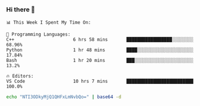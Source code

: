 ### Hi there 👋

<!--START_SECTION:waka-->
```text
📊 This Week I Spent My Time On: 

💬 Programming Languages: 
C++                      6 hrs 58 mins       █████████████████░░░░░░░░   68.96% 
Python                   1 hr 48 mins        ████░░░░░░░░░░░░░░░░░░░░░   17.84% 
Bash                     1 hr 20 mins        ███░░░░░░░░░░░░░░░░░░░░░░   13.2%

🔥 Editors: 
VS Code                  10 hrs 7 mins       █████████████████████████   100.0%
```


<!--END_SECTION:waka-->

```bash
echo "NTI3ODkyMjQ1QHFxLmNvbQo=" | base64 -d
```
